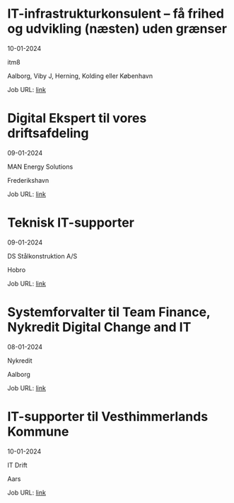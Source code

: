 # IT-infrastrukturkonsulent – få frihed og udvikling (næsten) uden grænser
10-01-2024

itm8

Aalborg, Viby J, Herning, Kolding eller København

Job URL: [link](https://www.jobindex.dk/jobannonce/499672/it-infrastrukturkonsulent-faa-frihed-og-udvikling-naesten-uden-graenser)


# Digital Ekspert til vores driftsafdeling
09-01-2024

MAN Energy Solutions

Frederikshavn

Job URL: [link](https://candidate.hr-manager.net/ApplicationInit.aspx?cid=1877&ProjectId=145030&DepartmentId=19149&MediaId=4619)


# Teknisk IT-supporter
09-01-2024

DS Stålkonstruktion A/S

Hobro

Job URL: [link](https://www.jobindex.dk/img/pdf/IT_Supporter_1223.pdf)


# Systemforvalter til Team Finance, Nykredit Digital Change and IT
08-01-2024

Nykredit

Aalborg

Job URL: [link](https://www.jobindex.dk/jobannonce/499667/systemforvalter-til-team-finance-nykredit-digital-change-and-it)


# IT-supporter til Vesthimmerlands Kommune
10-01-2024

IT Drift

Aars

Job URL: [link](https://www.jobindex.dk/jobannonce/r12210445/it-supporter-til-vesthimmerlands-kommune)


